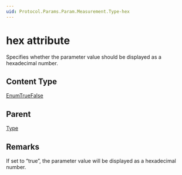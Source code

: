 ```yaml
---
uid: Protocol.Params.Param.Measurement.Type-hex
---
```


# hex attribute

Specifies whether the parameter value should be displayed as a hexadecimal number.

## Content Type

[EnumTrueFalse](xref:Protocol-EnumTrueFalse)

## Parent

[Type](xref:Protocol.Params.Param.Measurement.Type)

## Remarks

If set to “true”, the parameter value will be displayed as a hexadecimal number.


